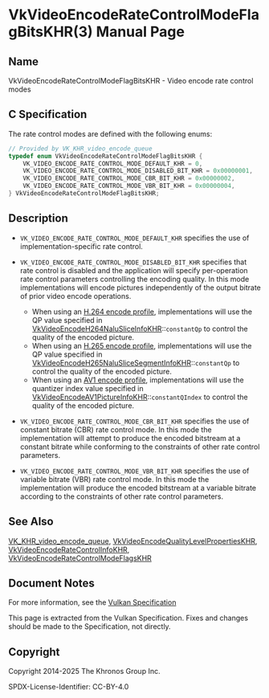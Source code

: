 # VkVideoEncodeRateControlModeFlagBitsKHR(3) Manual Page

## Name

VkVideoEncodeRateControlModeFlagBitsKHR - Video encode rate control modes



## [](#_c_specification)C Specification

The rate control modes are defined with the following enums:

```c++
// Provided by VK_KHR_video_encode_queue
typedef enum VkVideoEncodeRateControlModeFlagBitsKHR {
    VK_VIDEO_ENCODE_RATE_CONTROL_MODE_DEFAULT_KHR = 0,
    VK_VIDEO_ENCODE_RATE_CONTROL_MODE_DISABLED_BIT_KHR = 0x00000001,
    VK_VIDEO_ENCODE_RATE_CONTROL_MODE_CBR_BIT_KHR = 0x00000002,
    VK_VIDEO_ENCODE_RATE_CONTROL_MODE_VBR_BIT_KHR = 0x00000004,
} VkVideoEncodeRateControlModeFlagBitsKHR;
```

## [](#_description)Description

- `VK_VIDEO_ENCODE_RATE_CONTROL_MODE_DEFAULT_KHR` specifies the use of implementation-specific rate control.
- `VK_VIDEO_ENCODE_RATE_CONTROL_MODE_DISABLED_BIT_KHR` specifies that rate control is disabled and the application will specify per-operation rate control parameters controlling the encoding quality. In this mode implementations will encode pictures independently of the output bitrate of prior video encode operations.
  
  - When using an [H.264 encode profile](https://registry.khronos.org/vulkan/specs/latest/html/vkspec.html#encode-h264-profile), implementations will use the QP value specified in [VkVideoEncodeH264NaluSliceInfoKHR](https://registry.khronos.org/vulkan/specs/latest/man/html/VkVideoEncodeH264NaluSliceInfoKHR.html)::`constantQp` to control the quality of the encoded picture.
  - When using an [H.265 encode profile](https://registry.khronos.org/vulkan/specs/latest/html/vkspec.html#encode-h265-profile), implementations will use the QP value specified in [VkVideoEncodeH265NaluSliceSegmentInfoKHR](https://registry.khronos.org/vulkan/specs/latest/man/html/VkVideoEncodeH265NaluSliceSegmentInfoKHR.html)::`constantQp` to control the quality of the encoded picture.
  - When using an [AV1 encode profile](https://registry.khronos.org/vulkan/specs/latest/html/vkspec.html#encode-av1-profile), implementations will use the quantizer index value specified in [VkVideoEncodeAV1PictureInfoKHR](https://registry.khronos.org/vulkan/specs/latest/man/html/VkVideoEncodeAV1PictureInfoKHR.html)::`constantQIndex` to control the quality of the encoded picture.
- `VK_VIDEO_ENCODE_RATE_CONTROL_MODE_CBR_BIT_KHR` specifies the use of constant bitrate (CBR) rate control mode. In this mode the implementation will attempt to produce the encoded bitstream at a constant bitrate while conforming to the constraints of other rate control parameters.
- `VK_VIDEO_ENCODE_RATE_CONTROL_MODE_VBR_BIT_KHR` specifies the use of variable bitrate (VBR) rate control mode. In this mode the implementation will produce the encoded bitstream at a variable bitrate according to the constraints of other rate control parameters.

## [](#_see_also)See Also

[VK\_KHR\_video\_encode\_queue](https://registry.khronos.org/vulkan/specs/latest/man/html/VK_KHR_video_encode_queue.html), [VkVideoEncodeQualityLevelPropertiesKHR](https://registry.khronos.org/vulkan/specs/latest/man/html/VkVideoEncodeQualityLevelPropertiesKHR.html), [VkVideoEncodeRateControlInfoKHR](https://registry.khronos.org/vulkan/specs/latest/man/html/VkVideoEncodeRateControlInfoKHR.html), [VkVideoEncodeRateControlModeFlagsKHR](https://registry.khronos.org/vulkan/specs/latest/man/html/VkVideoEncodeRateControlModeFlagsKHR.html)

## [](#_document_notes)Document Notes

For more information, see the [Vulkan Specification](https://registry.khronos.org/vulkan/specs/latest/html/vkspec.html#VkVideoEncodeRateControlModeFlagBitsKHR)

This page is extracted from the Vulkan Specification. Fixes and changes should be made to the Specification, not directly.

## [](#_copyright)Copyright

Copyright 2014-2025 The Khronos Group Inc.

SPDX-License-Identifier: CC-BY-4.0